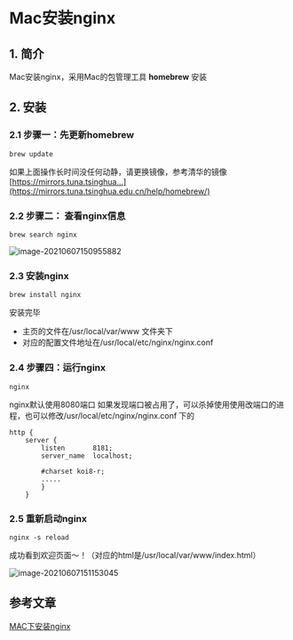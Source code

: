 # Mac安装nginx

## 1. 简介

Mac安装nginx，采用Mac的包管理工具 **homebrew** 安装

## 2. 安装

### 2.1 **步骤一：先更新homebrew**

```
brew update
```

如果上面操作长时间没任何动静，请更换镜像，参考清华的镜像 [https://mirrors.tuna.tsinghua...](https://mirrors.tuna.tsinghua.edu.cn/help/homebrew/)

### 2.2 **步骤二**： 查看nginx信息

```
brew search nginx
```

![image-20210607150955882](https://zszblog.oss-cn-beijing.aliyuncs.com/zszblog/blogimage-master/image-20210607150955882.png)

### 2.3 **安装nginx**

```
brew install nginx
```

安装完毕

- 主页的文件在/usr/local/var/www 文件夹下
- 对应的配置文件地址在/usr/local/etc/nginx/nginx.conf

### **2.4 步骤四：运行nginx**

```
nginx
```

nginx默认使用8080端口 如果发现端口被占用了，可以杀掉使用使用改端口的进程，也可以修改/usr/local/etc/nginx/nginx.conf 下的

```nginx
http {
    server {
        listen       8181;
        server_name  localhost;  

        #charset koi8-r;
        .....
        }
    }
```

### 2.5 **重新启动nginx**

```
nginx -s reload
```

成功看到欢迎页面～！（对应的html是/usr/local/var/www/index.html）

![image-20210607151153045](https://zszblog.oss-cn-beijing.aliyuncs.com/zszblog/blogimage-master/image-20210607151153045.png)

## 参考文章

[MAC下安装nginx](https://segmentfault.com/a/1190000016020328)
